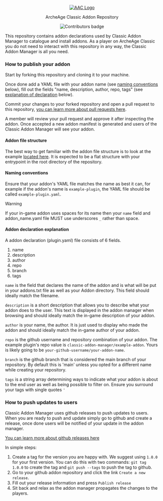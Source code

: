 <p align="center">
  <a href="https://aa-classic.com">
    <img src="https://aa-classic.com/_ipx/h_45&f_webp/img/logo.png" alt="AAC Logo">
  </a>
</p>

<p align="center">ArcheAge Classic Addon Repository</p>

<p align="center">
  <img src="https://img.shields.io/github/contributors-anon/classic-addon-manager/addons" alt="Contributors badge" />
</p>

This repository contains addon declarations used by Classic Addon Manager to catalogue and install addons.
As a player on ArcheAge Classic you do not need to interact with this repository in any way, the Classic Addon Manager is all you need.

### How to publish your addon

Start by forking this repository and cloning it to your machine.

Once done add a YAML file with your addon name (see [naming conventions](#naming-conventions) below),
fill out the fields "name, description, author, repo, tags" (see [explanation of declaration](#addon-declaration-explanation) below).

Commit your changes to your forked repository and open a pull request to this repository, [you can learn more about pull requests here](https://docs.github.com/en/pull-requests/collaborating-with-pull-requests/proposing-changes-to-your-work-with-pull-requests/creating-a-pull-request).

A member will review your pull request and approve it after inspecting the addon. Once accepted a new addon manifest is generated and users of the Classic Addon Manager will see your addon.

#### Addon file structure
The best way to get familiar with the addon file structure is to look at the example [located here](https://github.com/classic-addon-manager/example-plugin).
It is expected to be a flat structure with your entrypoint in the root directory of the repository.

#### Naming conventions
Ensure that your addon's YAML file matches the name as best it can, for example if the addon's name is `example-plugin`, the YAML file should be called `example-plugin.yaml`.
> [!WARNING]  
> If your in-game addon uses spaces for its name then your `name` field and addon_name.yaml file MUST use underscores `_` rather than space.

#### Addon declaration explanation
A addon declaration (plugin.yaml) file consists of 6 fields.

1. name
2. description
3. author
4. repo
5. branch
6. tags

`name` is the field that declares the name of the addon and is what will be put in your addons.txt file as well as your Addon directory. This field should ideally match the filename.

`description` is a short description that allows you to describe what your addon does to the user. This text is displayed in the addon manager when browsing and should ideally match the in-game description of your addon.

`author` is your name, the author. It is just used to display who made the addon and should ideally match the in-game author of your addon.

`repo` is the github username and repository combination of your addon. The example plugin's repo value is `classic-addon-manager/example-addon`. Yours is likely going to be `your-github-username/your-addon-name`.

`branch` is the github branch that is considered the main branch of your repository. By default this is 'main' unless you opted for a different name while creating your repository.

`tags` is a string array determining ways to indicate what your addon is about to the end user as well as being possible to filter on. Ensure you surround your tags with single quotes `'`

### How to push updates to users
Classic Addon Manager uses github releases to push updates to users.
When you are ready to push and update simply go to github and create a release, once done users will be notified of your update in the addon manager.

[You can learn more about github releases here](https://docs.github.com/en/repositories/releasing-projects-on-github/managing-releases-in-a-repository)

In simple steps:

1. Create a tag for the version you are happy with. We suggest using `1.0.0` for your first version. You can do this with two commands: `git tag 1.0.0` to create the tag and `git push --tags` to push the tag to github.
2. Go to your github addon repository and click the link `Create a new release`.
3. Fill out your release information and press `Publish release`
4. Sit back and relax as the addon manager propagates the changes to the players.

